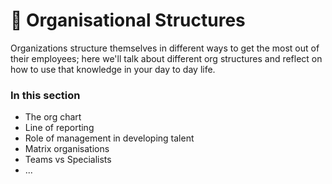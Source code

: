 # 🏡 Organisational Structures 

Organizations structure themselves in different ways to get the most out of their employees; here we'll talk about different org structures and reflect on how to use that knowledge in your day to day life.

### In this section

- The org chart
- Line of reporting
- Role of management in developing talent
- Matrix organisations
- Teams vs Specialists
- ...